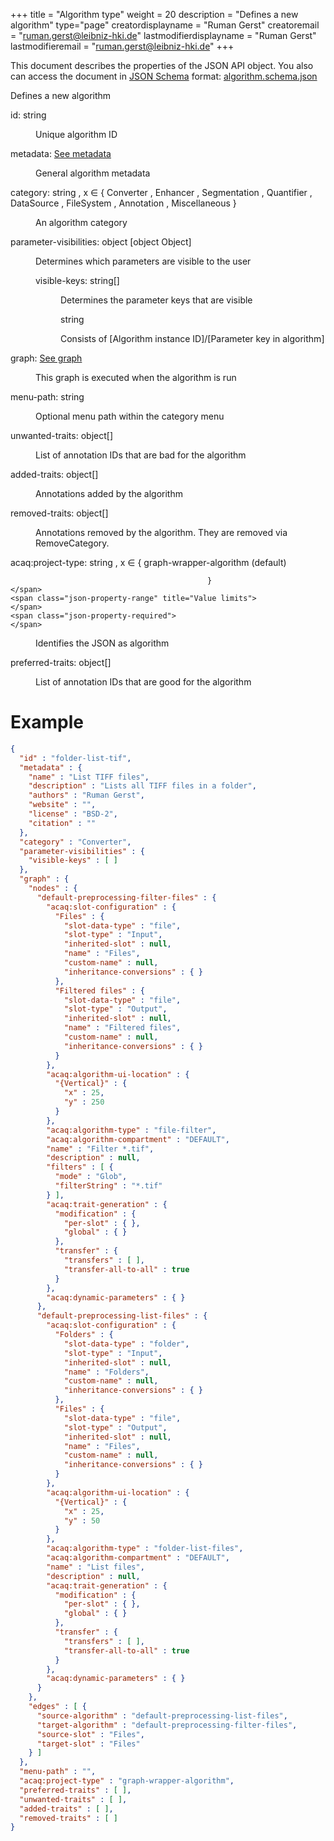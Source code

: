 +++
title = "Algorithm type"
weight = 20
description = "Defines a new algorithm"
type="page"
creatordisplayname = "Ruman Gerst"
creatoremail = "ruman.gerst@leibniz-hki.de"
lastmodifierdisplayname = "Ruman Gerst"
lastmodifieremail = "ruman.gerst@leibniz-hki.de"
+++



This document describes the properties of the JSON API object. You also can access
the document in [JSON Schema](https://json-schema.org/) format: [algorithm.schema.json](https://applied-systems-biology.github.io/acaq5/schemas/algorithm.schema.json)

<div class="panel-body">
 <section class="json-schema-description">
  <p>
   Defines a new algorithm
  </p>
 </section>
 <section class="json-schema-properties">
  <dl>
   <dt data-property-name="id">
    <span class="json-property-name">
     id:
    </span>
    <span class="json-property-type">
     string
    </span>
    <span class="json-property-range" title="Value limits">
    </span>
    <span class="json-property-required">
    </span>
   </dt>
   <dd>
    <p>
     Unique algorithm ID
    </p>
    <div class="json-inner-schema">
    </div>
   </dd>
   <dt data-property-name="metadata">
    <span class="json-property-name">
     metadata:
    </span>
    <span class="json-property-type">
     <a class="json-schema-ref" href="../metadata">
      See metadata
     </a>
    </span>
    <span class="json-property-range" title="Value limits">
    </span>
    <span class="json-property-required">
    </span>
   </dt>
   <dd>
    <p>
     General algorithm metadata
    </p>
    <div class="json-inner-schema">
    </div>
   </dd>
   <dt data-property-name="category">
    <span class="json-property-name">
     category:
    </span>
    <span class="json-property-type">
     string
    </span>
    <span class="json-property-enum" title="Possible values">
     , x ∈ {
     <span class="json-property-enum-item">
      Converter
     </span>
     ,
     <span class="json-property-enum-item">
      Enhancer
     </span>
     ,
     <span class="json-property-enum-item">
      Segmentation
     </span>
     ,
     <span class="json-property-enum-item">
      Quantifier
     </span>
     ,
     <span class="json-property-enum-item">
      DataSource
     </span>
     ,
     <span class="json-property-enum-item">
      FileSystem
     </span>
     ,
     <span class="json-property-enum-item">
      Annotation
     </span>
     ,
     <span class="json-property-enum-item">
      Miscellaneous
     </span>
     }
    </span>
    <span class="json-property-range" title="Value limits">
    </span>
    <span class="json-property-required">
    </span>
   </dt>
   <dd>
    <p>
     An algorithm category
    </p>
    <div class="json-inner-schema">
    </div>
   </dd>
   <dt data-property-name="parameter-visibilities">
    <span class="json-property-name">
     parameter-visibilities:
    </span>
    <span class="json-property-type">
     object
    </span>
    <span class="json-property-range" title="Value limits">
    </span>
    <span class="json-property-default-value">
     [object Object]
    </span>
    <span class="json-property-required">
    </span>
   </dt>
   <dd>
    <p>
     Determines which parameters are visible to the user
    </p>
    <div class="json-inner-schema">
     <section class="json-schema-properties">
      <dl>
       <dt data-property-name="visible-keys">
        <span class="json-property-name">
         visible-keys:
        </span>
        <span class="json-property-type">
         string[]
        </span>
        <span class="json-property-range" title="Value limits">
        </span>
        <span class="json-property-required">
        </span>
       </dt>
       <dd>
        <p>
         Determines the parameter keys that are visible
        </p>
        <div class="json-inner-schema">
         <section class="json-schema-array-items">
          <span class="json-property-type">
           string
          </span>
          <span class="json-property-range" title="Value limits">
          </span>
          <div class="json-inner-schema">
           <section class="json-schema-description">
            <p>
             Consists of [Algorithm instance ID]/[Parameter key in algorithm]
            </p>
           </section>
          </div>
         </section>
        </div>
       </dd>
      </dl>
     </section>
    </div>
   </dd>
   <dt data-property-name="graph">
    <span class="json-property-name">
     graph:
    </span>
    <span class="json-property-type">
     <a class="json-schema-ref" href="../graph">
      See graph
     </a>
    </span>
    <span class="json-property-range" title="Value limits">
    </span>
    <span class="json-property-required">
    </span>
   </dt>
   <dd>
    <p>
     This graph is executed when the algorithm is run
    </p>
    <div class="json-inner-schema">
    </div>
   </dd>
   <dt data-property-name="menu-path">
    <span class="json-property-name">
     menu-path:
    </span>
    <span class="json-property-type">
     string
    </span>
    <span class="json-property-range" title="Value limits">
    </span>
    <span class="json-property-required">
    </span>
   </dt>
   <dd>
    <p>
     Optional menu path within the category menu
    </p>
    <div class="json-inner-schema">
    </div>
   </dd>
   <dt data-property-name="unwanted-traits">
    <span class="json-property-name">
     unwanted-traits:
    </span>
    <span class="json-property-type">
     object[]
    </span>
    <span class="json-property-range" title="Value limits">
    </span>
    <span class="json-property-required">
    </span>
   </dt>
   <dd>
    <p>
     List of annotation IDs that are bad for the algorithm
    </p>
    <div class="json-inner-schema">
    </div>
   </dd>
   <dt data-property-name="added-traits">
    <span class="json-property-name">
     added-traits:
    </span>
    <span class="json-property-type">
     object[]
    </span>
    <span class="json-property-range" title="Value limits">
    </span>
    <span class="json-property-required">
    </span>
   </dt>
   <dd>
    <p>
     Annotations added by the algorithm
    </p>
    <div class="json-inner-schema">
    </div>
   </dd>
   <dt data-property-name="removed-traits">
    <span class="json-property-name">
     removed-traits:
    </span>
    <span class="json-property-type">
     object[]
    </span>
    <span class="json-property-range" title="Value limits">
    </span>
    <span class="json-property-required">
    </span>
   </dt>
   <dd>
    <p>
     Annotations removed by the algorithm. They are removed via RemoveCategory.
    </p>
    <div class="json-inner-schema">
    </div>
   </dd>
   <dt data-property-name="acaq:project-type">
    <span class="json-property-name">
     acaq:project-type:
    </span>
    <span class="json-property-type">
     string
    </span>
    <span class="json-property-enum" title="Possible values">
     , x ∈ {
     <span class="json-property-enum-item">
      graph-wrapper-algorithm
     </span>
     (default)

                                                }
    </span>
    <span class="json-property-range" title="Value limits">
    </span>
    <span class="json-property-required">
    </span>
   </dt>
   <dd>
    <p>
     Identifies the JSON as algorithm
    </p>
    <div class="json-inner-schema">
    </div>
   </dd>
   <dt data-property-name="preferred-traits">
    <span class="json-property-name">
     preferred-traits:
    </span>
    <span class="json-property-type">
     object[]
    </span>
    <span class="json-property-range" title="Value limits">
    </span>
    <span class="json-property-required">
    </span>
   </dt>
   <dd>
    <p>
     List of annotation IDs that are good for the algorithm
    </p>
    <div class="json-inner-schema">
    </div>
   </dd>
  </dl>
 </section>
</div>

# Example

```json
{
  "id" : "folder-list-tif",
  "metadata" : {
    "name" : "List TIFF files",
    "description" : "Lists all TIFF files in a folder",
    "authors" : "Ruman Gerst",
    "website" : "",
    "license" : "BSD-2",
    "citation" : ""
  },
  "category" : "Converter",
  "parameter-visibilities" : {
    "visible-keys" : [ ]
  },
  "graph" : {
    "nodes" : {
      "default-preprocessing-filter-files" : {
        "acaq:slot-configuration" : {
          "Files" : {
            "slot-data-type" : "file",
            "slot-type" : "Input",
            "inherited-slot" : null,
            "name" : "Files",
            "custom-name" : null,
            "inheritance-conversions" : { }
          },
          "Filtered files" : {
            "slot-data-type" : "file",
            "slot-type" : "Output",
            "inherited-slot" : null,
            "name" : "Filtered files",
            "custom-name" : null,
            "inheritance-conversions" : { }
          }
        },
        "acaq:algorithm-ui-location" : {
          "{Vertical}" : {
            "x" : 25,
            "y" : 250
          }
        },
        "acaq:algorithm-type" : "file-filter",
        "acaq:algorithm-compartment" : "DEFAULT",
        "name" : "Filter *.tif",
        "description" : null,
        "filters" : [ {
          "mode" : "Glob",
          "filterString" : "*.tif"
        } ],
        "acaq:trait-generation" : {
          "modification" : {
            "per-slot" : { },
            "global" : { }
          },
          "transfer" : {
            "transfers" : [ ],
            "transfer-all-to-all" : true
          }
        },
        "acaq:dynamic-parameters" : { }
      },
      "default-preprocessing-list-files" : {
        "acaq:slot-configuration" : {
          "Folders" : {
            "slot-data-type" : "folder",
            "slot-type" : "Input",
            "inherited-slot" : null,
            "name" : "Folders",
            "custom-name" : null,
            "inheritance-conversions" : { }
          },
          "Files" : {
            "slot-data-type" : "file",
            "slot-type" : "Output",
            "inherited-slot" : null,
            "name" : "Files",
            "custom-name" : null,
            "inheritance-conversions" : { }
          }
        },
        "acaq:algorithm-ui-location" : {
          "{Vertical}" : {
            "x" : 25,
            "y" : 50
          }
        },
        "acaq:algorithm-type" : "folder-list-files",
        "acaq:algorithm-compartment" : "DEFAULT",
        "name" : "List files",
        "description" : null,
        "acaq:trait-generation" : {
          "modification" : {
            "per-slot" : { },
            "global" : { }
          },
          "transfer" : {
            "transfers" : [ ],
            "transfer-all-to-all" : true
          }
        },
        "acaq:dynamic-parameters" : { }
      }
    },
    "edges" : [ {
      "source-algorithm" : "default-preprocessing-list-files",
      "target-algorithm" : "default-preprocessing-filter-files",
      "source-slot" : "Files",
      "target-slot" : "Files"
    } ]
  },
  "menu-path" : "",
  "acaq:project-type" : "graph-wrapper-algorithm",
  "preferred-traits" : [ ],
  "unwanted-traits" : [ ],
  "added-traits" : [ ],
  "removed-traits" : [ ]
}
```

